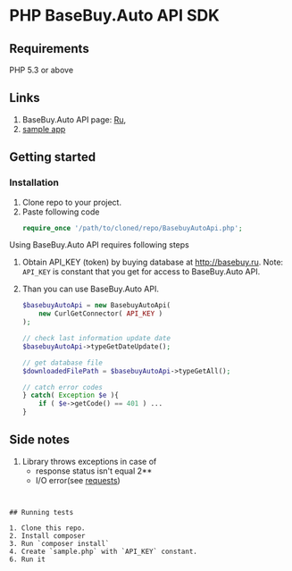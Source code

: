 # PHP BaseBuy.Auto API SDK

## Requirements

PHP 5.3 or above


## Links

1. BaseBuy.Auto API page: [Ru](http://api.basebuy.ru/api/auto/v1/),
2. [sample app](https://github.com/basebuy/basebuy-auto-sdk-php/blob/master/sample.php)

## Getting started

### Installation

1. Clone repo to your project.
2. Paste following code
    ```php
    require_once '/path/to/cloned/repo/BasebuyAutoApi.php';

Using BaseBuy.Auto API requires following steps

1. Obtain API_KEY (token) by buying database at http://basebuy.ru.
Note: `API_KEY` is constant that you get for access to BaseBuy.Auto API.

2. Than you can use BaseBuy.Auto API.

    ```php
    $basebuyAutoApi = new BasebuyAutoApi(
        new CurlGetConnector( API_KEY )
    );

    // check last information update date
    $basebuyAutoApi->typeGetDateUpdate();

    // get database file
    $downloadedFilePath = $basebuyAutoApi->typeGetAll();

    // catch error codes
    } catch( Exception $e ){
        if ( $e->getCode() == 401 ) ...
    }
    ```



## Side notes

1. Library throws exceptions in case of
    * response status isn't equal 2**
    * I/O error(see [requests](https://github.com/rmccue/Requests))
```


## Running tests

1. Clone this repo.
2. Install composer
3. Run `composer install`
4. Create `sample.php` with `API_KEY` constant.
6. Run it